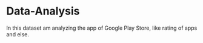 # Data-Analysis
In this dataset am analyzing the app of Google Play Store, like rating of apps and else.
